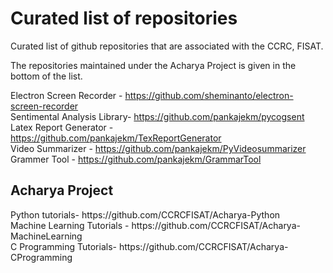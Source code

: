 <h1> Curated list of repositories </h1>
Curated list of github repositories that are associated with the CCRC, FISAT. 

The repositories maintained under the Acharya Project is given in the bottom of the list.

Electron Screen Recorder - https://github.com/sheminanto/electron-screen-recorder </br>
Sentimental Analysis Library- https://github.com/pankajekm/pycogsent </br>
Latex Report Generator - https://github.com/pankajekm/TexReportGenerator </br>
Video Summarizer - https://github.com/pankajekm/PyVideosummarizer </br> 
Grammer Tool - https://github.com/pankajekm/GrammarTool </br>

















<h2> Acharya Project </h2>
Python tutorials- https://github.com/CCRCFISAT/Acharya-Python </br>
Machine Learning Tutorials - https://github.com/CCRCFISAT/Acharya-MachineLearning </br>
C Programming Tutorials- https://github.com/CCRCFISAT/Acharya-CProgramming </br>
